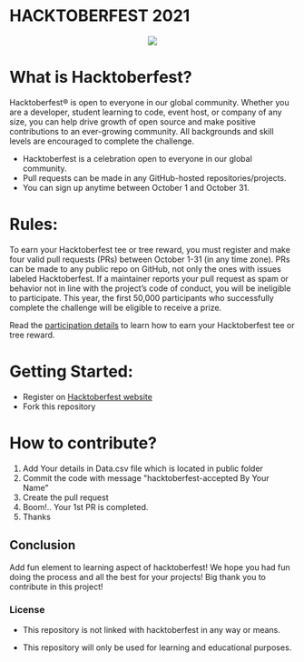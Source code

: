 

# HACKTOBERFEST 2021
  
<p align="center">
<img src="https://hacktoberfest.digitalocean.com/_nuxt/img/logo-hacktoberfest-full.f42e3b1.svg">
</p>

# What is Hacktoberfest?

Hacktoberfest® is open to everyone in our global community. Whether you are a developer, student learning to code, event host, or company of any size, you can help drive growth of open source and make positive contributions to an ever-growing community. All backgrounds and skill levels are encouraged to complete the challenge.

- Hacktoberfest is a celebration open to everyone in our global community.
- Pull requests can be made in any GitHub-hosted repositories/projects.
- You can sign up anytime between October 1 and October 31.



# Rules:
To earn your Hacktoberfest tee or tree reward, you must register and make four valid pull requests (PRs) between October 1-31 (in any time zone). PRs can be made to any public repo on GitHub, not only the ones with issues labeled Hacktoberfest. If a maintainer reports your pull request as spam or behavior not in line with the project’s code of conduct, you will be ineligible to participate. This year, the first 50,000 participants who successfully complete the challenge will be eligible to receive a prize.

Read the [participation details](https://hacktoberfest.digitalocean.com/) to learn how to earn your Hacktoberfest tee or tree reward.



# Getting Started:
- Register on [Hacktoberfest website](https://hacktoberfest.digitalocean.com)
- Fork this repository


# How to contribute?

1) Add Your details in Data.csv file which is located in public folder
2) Commit the code with message "hacktoberfest-accepted By Your Name"
3) Create the pull request
4) Boom!.. Your 1st PR is completed.
5) Thanks

## Conclusion
Add fun element to learning aspect of hacktoberfest! 
We hope you had fun doing the process and all the best for your projects!
Big thank you to contribute in this project!

### License

- This repository is not linked with hacktoberfest in any way or means.

- This repository will only be used for learning and educational purposes.


